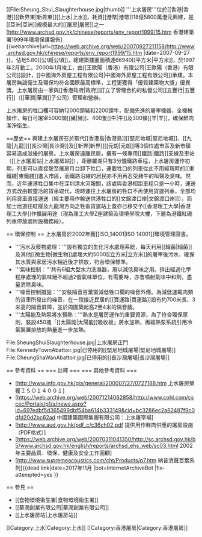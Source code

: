 [[File:Sheung_Shui_Slaughterhouse.jpg|thumb]]
'''上水屠房'''位於[[香港|香港]][[新界東|新界東]][[上水|上水]]，耗資[[港幣|港幣]]18億5800萬港元興建，是[[亞洲|亞洲]]規模最大的[[屠房|屠房]]之一<ref>[http://www.archsd.gov.hk/chinese/reports/env_report1999/15.htm 香港建築署1999年環境保護報告] {{webarchive|url=https://web.archive.org/web/20070927211158/http://www.archsd.gov.hk/chinese/reports/env_report1999/15.htm |date=2007-09-27 }}</ref>，佔地5.80[[公頃|公頃]]，總建築樓面面積達66940[[平方米|平方米]]，於1997年2月動工，2000年1月竣工，由[[王歐陽（香港）有限公司|王歐陽（香港）有限公司]]設計，[[中國海外房屋工程有限公司|中國海外房屋工程有限公司]]承建。本屠房無論衛生及環保均符合國際最高標準，工程更獲得「優質建築物大獎」優異獎。上水屠房由一家與[[香港政府|政府]]訂立了管理合約的私營公司[[五豐行|五豐行]]（[[華潤|華潤]]子公司）管理和營辦。

上水屠房的牲口欄可容納12000頭豬和2200頭牛，配備先進的屠宰機器，全機械操作，每日可屠宰5000頭[[豬|豬]]、400隻[[牛|牛]]及300條[[羊|羊]]，確保鮮肉潔淨衛生。

==歷史==
興建上水屠房在於取代[[香港島|香港島]][[堅尼地城|堅尼地城]]、[[九龍|九龍]][[長沙灣|長沙灣]]及[[新界|新界]][[元朗|元朗]]等3個位處市區及新市鎮容易造成滋擾的屠房。上水屠房遠離民居，擁有一條專用[[鐵路|鐵路]]支線及車站（[[上水屠房站|上水屠房站]]），距離羅湖只有3分鐘鐵路車程，上水屠房運作初期，列車可以直接駛至屠房月台卸下牲口，運載牲口的列車從此不用經現時的[[東鐵綫|東鐵綫]]進入市區，而鐵路沿線的居民亦不用再忍受豬牛的叫聲及臭味。然而，近年運港牲口集中在深圳清水河報關，該處與香港相距車程只是一小時，運送方式改由較靈活的貨車取代，現時運往上水屠房的牲口不再使用貨運列車，全部均利用貨車直接運送（經主要用作輸送供港牲口的[[文錦渡口岸|文錦渡口岸]]），而加士居道往紅隧及九龍灣方向之牲畜貨運站上蓋亦已移交予[[香港理工大學|香港理工大學]]作擴展用途（現為理工大學Z座建築及環境學院大樓，下層為港鐵紅磡列車停放處附設機務段）。

== 環保控制 ==
上水屠房於2002年獲[[ISO_14001|ISO 14001]]環境管理證書。
* '''污水及廢物處理：'''設有獨立的生化污水處理系統，每天利用[[細菌|細菌]]及其他[[微生物|微生物]]處理大約5000[[立方米|立方米]]的屠宰後污水，確保其水質與家居污水相近後才排放，符合環保標準。 
* '''氣味控制：'''共有6組大型水力洗滌器，用以減低臭味之用。排出經過化學程序處理的氣味絕不超過2個氣味單位，有需要時，亦會噴射氣味中和劑，盡量消除臭味。
* '''噪音控制措施：'''安裝隔音百葉窗減低牲口欄的噪音外傳。為減低運載肉類的貨車所發出的噪音，在一段接近民居的[[寶運路|寶運路]]設有約700米長、3米高的隔音屏障，並於周圍築起高2至4米的隔音牆。 
* '''太陽能及熱泵將水預熱：'''熱水是屠房運作的重要資源，為了符合環保原則，裝設450塊「[[太陽能|太陽能]]吸收板」將水加熱，再經熱泵系統引用冷氣裝置排放的熱量進一步加熱。

<gallery>
File:SheungShuiSlaughterhouse.jpg|上水屠房正門
File:KennedyTownAbattoir.jpg|已停用的[[堅尼地城屠場|堅尼地城屠場]]
File:CheungShaWanAbattoir.jpg|已停用的[[長沙灣屠場|長沙灣屠場]]
</gallery>

== 參考資料 ==
=== 註釋 ===
<references />
=== 其他參考資料 ===
* [http://www.info.gov.hk/gia/general/200007/27/0727188.htm 上水屠房榮獲ＩＳＯ１４００１]
* [https://web.archive.org/web/20071214062858/http://www.cohl.com/cscec/Portals/p1/a/news.aspx?id=697edbf5d365499dbf54ba614b333149&cid=bc3286ec2a82487f9c0dfd20d2bc62ad 中國建築國際集團有限公司：上水屠宰場]
* [http://www.aud.gov.hk/pdf_c/c36ch02.pdf 提供用作鮮肉供應的屠房設施（PDF格式）]
* [https://web.archive.org/web/20070311041350/http://sc.archsd.gov.hk/b5/www.archsd.gov.hk/english/reports/archsd_ehs_web/sc03.html 2002年主要品質、環保、健康及安全工作回顧]
* [http://www.supremeacoustics.com/cht/Products/p7.htm 納普消聲百葉系列]{{dead link|date=2017年11月 |bot=InternetArchiveBot |fix-attempted=yes }}

== 參見 ==
* [[食物環境衞生署|食物環境衞生署]]
* [[華潤創業有限公司|華潤創業有限公司]]
* [[上水屠房站|上水屠房站]]

[[Category:上水|Category:上水]]
[[Category:香港屠房|Category:香港屠房]]